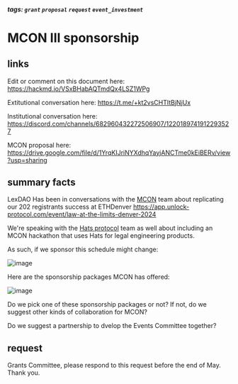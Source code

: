 ##### tags: `grant` `proposal` `request` `event_investment`

# MCON III sponsorship

## links

Edit or comment on this document here: https://hackmd.io/VSxBHabAQTmdQx4LSZ1WPg

Extitutional conversation here: https://t.me/+kt2vsCHTItBjNjUx

Institutional conversation here: https://discord.com/channels/682960432272506907/1220189741912293527

MCON proposal here: https://drive.google.com/file/d/1YrqKIJriNYXdhqYayjANCTme0kEiBERv/view?usp=sharing

## summary facts

LexDAO Has been in conversations with the [MCON](https://mcon.fun) team about replicating our 202 registrants success at ETHDenver https://app.unlock-protocol.com/event/law-at-the-limits-denver-2024

We're speaking with the [Hats protocol](https://www.hatsprotocol.xyz/) team as well about including an MCON hackathon that uses Hats for legal engineering products.

As such, if we sponsor this schedule might change:

![image](https://github.com/lexDAO/Grants/assets/3211305/f8cd0256-c295-4f82-88c3-3efd6d096064)

Here are the sponsorship packages MCON has offered:

![image](https://github.com/lexDAO/Grants/assets/3211305/ae56cef3-b0f4-4a9f-b72b-51da9370571a)

Do we pick one of these sponsorship packages or not? If not, do we suggest other kinds of collaboration for MCON?

Do we suggest a partnership to dvelop the Events Committee together?

## request

Grants Committee, please respond to this request before the end of May. Thank you.
